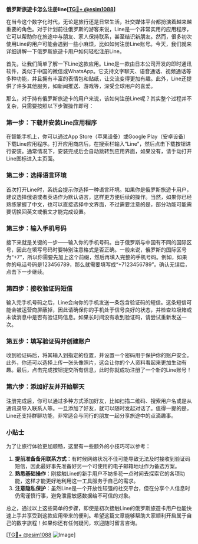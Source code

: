 **俄罗斯旅遊卡怎么注册line[[TG💪+ @esim1088](https://t.me/s/esim1088)]**

在当今这个数字化时代，无论是旅行还是日常生活，社交媒体平台都扮演着越来越重要的角色。对于计划前往俄罗斯的游客来说，Line是一个非常实用的应用程序，它可以帮助你在旅途中与朋友、家人保持联系，甚至结识新朋友。然而，很多初次使用Line的用户可能会遇到一些小麻烦，比如如何注册Line账号。今天，我们就来详细讲解一下俄罗斯旅遊卡用户如何轻松注册Line。

首先，让我们简单了解一下Line这款应用。Line是一款由日本公司开发的即时通讯软件，类似于中国的微信或WhatsApp。它支持文字聊天、语音通话、视频通话等多种功能，并且拥有丰富的表情包和贴纸，让交流变得更加有趣。此外，Line还提供了许多其他服务，如新闻推送、游戏等，深受全球用户的喜爱。

那么，对于持有俄罗斯旅遊卡的用户来说，该如何注册Line呢？其实整个过程并不复杂，只需要按照以下步骤操作即可：

### 第一步：下载并安装Line应用程序

在智能手机上，你可以通过App Store（苹果设备）或Google Play（安卓设备）下载Line应用程序。打开应用商店后，在搜索栏输入“Line”，然后点击下载按钮进行安装。通常情况下，安装完成后会自动跳转到应用界面，如果没有，请手动打开Line图标进入主页面。

### 第二步：选择语言环境

首次打开Line时，系统会提示你选择一种语言环境。如果你是俄罗斯旅遊卡用户，建议选择俄语或者英语作为默认语言，这样更方便后续的操作。当然，如果你已经熟练掌握了中文，也可以直接选择中文界面，不过需要注意的是，部分功能可能需要切换回英文或俄文才能完成设置。

### 第三步：输入手机号码

接下来就是关键的一步——输入你的手机号码。由于俄罗斯与中国有不同的国际区号，因此在填写号码时要特别注意格式是否正确。一般来说，俄罗斯的国际区号为“+7”，所以你需要先加上这个前缀，然后再填入完整的手机号码。例如，如果你的电话号码是123456789，那么就需要填写成“+7123456789”。确认无误后，点击下一步继续。

### 第四步：接收验证码短信

输入完手机号码之后，Line会向你的手机发送一条包含验证码的短信。这条短信可能会被运营商屏蔽掉，因此请确保你的手机处于信号良好的状态，并检查垃圾箱或未读消息中是否有验证码信息。如果长时间没有收到验证码，请尝试重新发送一次。

### 第五步：填写验证码并创建账户

收到验证码后，将其输入到指定的位置，并设置一个密码用于保护你的账户安全。此外，你还可以选择上传一张头像照片，这会让你的个人资料看起来更加生动有趣。最后，点击完成按钮提交所有信息，此时你就成功注册了一个新的Line账号！

### 第六步：添加好友并开始聊天

注册完成后，你可以通过多种方式添加好友，比如扫描二维码、搜索用户名或是从通讯录导入联系人等。一旦添加了好友，就可以随时发起对话了。值得一提的是，Line还支持群聊功能，非常适合与同行的朋友一起分享旅途中的点滴趣事。

### 小贴士

为了让旅行体验更加顺畅，这里有一些额外的小技巧可以参考：

1. **提前准备备用联系方式**：有时候网络状况不佳可能导致无法及时接收到验证码短信，因此最好事先准备好另一个可使用的电子邮箱地址作为备选方案。
2. **熟悉基础操作**：刚接触Line的新手用户不妨多花一点时间去探索它的各项功能，这样才能更好地利用这一工具服务于自己的需求。
3. **注意隐私保护**：虽然Line是一个开放性较强的社交平台，但在分享个人信息时仍需谨慎行事，避免泄露敏感数据给不可信的对象。

总之，通过以上这些简单的步骤，即使是初次接触Line的俄罗斯旅遊卡用户也能快速上手并享受到这款应用带来的便利。希望这篇文章能够帮助大家顺利开启属于自己的数字旅程！如果你还有任何疑问，欢迎随时留言咨询。

[[TG💪+ @esim1088](https://t.me/s/esim1088) ![Image](https://i.postimg.cc/4NQfJmqS/Snipaste-2025-05-13-00-14-12.png)]